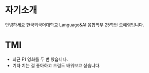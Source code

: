 # 자기소개
안녕하세요 한국외국어대학교 Language&AI 융합학부 25학번 오예령입니다.

# TMI
- 최근 F1 영화를 두 번 봤습니다.
- 기타 치는 걸 좋아하고 드럼도 배워보고 싶습니다.
